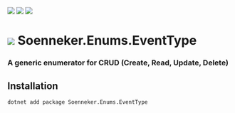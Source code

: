 [![](https://img.shields.io/nuget/v/Soenneker.Enums.EventType.svg?style=for-the-badge)](https://www.nuget.org/packages/Soenneker.Enums.EventType/)
[![](https://img.shields.io/github/actions/workflow/status/soenneker/soenneker.enums.eventtype/publish-package.yml?style=for-the-badge)](https://github.com/soenneker/soenneker.enums.eventtype/actions/workflows/publish-package.yml)
[![](https://img.shields.io/nuget/dt/Soenneker.Enums.EventType.svg?style=for-the-badge)](https://www.nuget.org/packages/Soenneker.Enums.EventType/)

# ![](https://user-images.githubusercontent.com/4441470/224455560-91ed3ee7-f510-4041-a8d2-3fc093025112.png) Soenneker.Enums.EventType
### A generic enumerator for CRUD (Create, Read, Update, Delete)

## Installation

```
dotnet add package Soenneker.Enums.EventType
```
